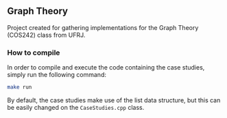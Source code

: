 ## Graph Theory

Project created for gathering implementations for the Graph Theory (COS242) class from UFRJ.

### How to compile

In order to compile and execute the code containing the case studies, simply run the following command:
```bash
make run
```

By default, the case studies make use of the list data structure, but this can be easily changed on the `CaseStudies.cpp` class.
